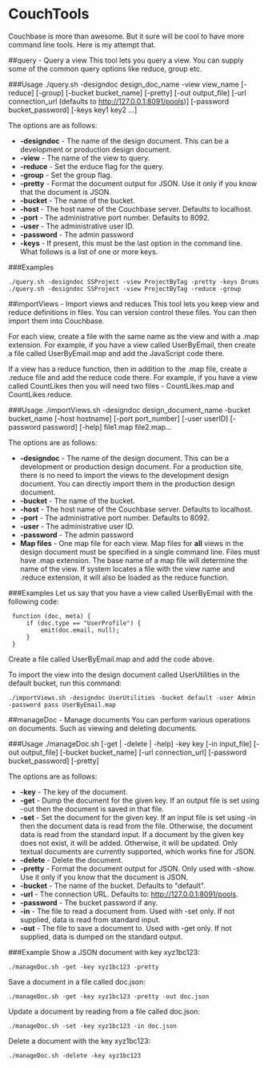 # CouchTools

Couchbase is more than awesome. But it sure will be cool to have more command line tools. Here is my attempt that.

##query - Query a view
This tool lets you query a view. You can supply some of the common query options like reduce, group etc.

###Usage
	./query.sh -designdoc design_doc_name -view view_name [-reduce] [-group] [-bucket bucket_name] [-pretty] [-out output_file] [-url connection_url (defaults to http://127.0.0.1:8091/pools)] [-password bucket_password] [-keys key1 key2 ...]

The options are as follows:

- **-designdoc** - The name of the design document. This can be a development or production design document. 
- **-view** - The name of the view to query.
- **-reduce** - Set the erduce flag for the query.
- **-group** - Set the group flag.
- **-pretty** - Format the document output for JSON. Use it only if you know that the document is JSON.
- **-bucket** - The name of the bucket. 
- **-host** - The host name of the Couchbase server. Defaults to localhost.
- **-port** - The administrative port number. Defaults to 8092.
- **-user** - The administrative user ID.
- **-password** - The admin password
- **-keys** - If present, this must be the last option in the command line. What follows is a list of one or more keys.

###Examples

	./query.sh -designdoc SSProject -view ProjectByTag -pretty -keys Drums
	./query.sh -designdoc SSProject -view ProjectByTag -reduce -group

##importViews - Import views and reduces
This tool lets you keep view and reduce definitions in files. You can version control these files. You can then import them into Couchbase.

For each view, create a file with the same name as the view and with a .map extension. For example, if you have a view called UserByEmail, then create a file called UserByEmail.map and add the JavaScript code there.

If a view has a reduce function, then in addition to the .map file, create a .reduce file and add the reduce code there. For example, if you have a view called CountLikes then you will need two files - CountLikes.map and CountLikes.reduce.

###Usage
	./importViews.sh -designdoc design_document_name -bucket bucket_name [-host hostname] [-port port_number] [-user userID] [-password password] [-help] file1.map file2.map...

The options are as follows:

- **-designdoc** - The name of the design document. This can be a development or production design document. For a production site, there is no need to import the views to the development design document. You can directly import them in the production design document.
- **-bucket** - The name of the bucket. 
- **-host** - The host name of the Couchbase server. Defaults to localhost.
- **-port** - The administrative port number. Defaults to 8092.
- **-user** - The administrative user ID.
- **-password** - The admin password
- **Map files** - One map file for each view. Map files for **all** views in the design document must be specified in a single command line. Files must have .map extension. The base name of a map file will determine the name of the view. If system locates a file with the view name and .reduce extension, it will also be loaded as the reduce function.

###Examples
Let us say that you have a view called UserByEmail with the following code:

	 function (doc, meta) {
		 if (doc.type == "UserProfile") {
			 emit(doc.email, null);
		 }
	 }

Create a file called UserByEmail.map and add the code above.

To import the view into the design document called UserUtilities in the default bucket, run this command:

	./importViews.sh -designdoc UserUtilities -bucket default -user Admin -password pass UserByEmail.map

##manageDoc - Manage documents
You can perform various operations on documents. Such as viewing and deleting documents.

###Usage
	./manageDoc.sh [-get | -delete | -help] -key key [-in input_file] [-out output_file] [-bucket bucket_name] [-url connection_url] [-password bucket_password] [-pretty]

The options are as follows:

- **-key** - The key of the document.
- **-get** - Dump the document for the given key. If an output file is set using -out then the document is saved in that file.
- **-set** - Set the document for the given key. If an input file is set using -in then the document data is read from the file. Otherwise, the document data
is read from the standard input. If a document by the given key does not exist, it will be added. Otherwise, it will be updated. Only textual documents are currently
supported, which works fine for JSON.
- **-delete** - Delete the document.
- **-pretty** - Format the document output for JSON. Only used with -show. Use it only if you know that the document is JSON.
- **-bucket** - The name of the bucket. Defaults to "default".
- **-url** - The connection URL. Defaults to: http://127.0.0.1:8091/pools.
- **-password** - The bucket password if any.
- **-in** - The file to read a document from. Used with -set only. If not supplied, data is read from standard input.
- **-out** - The file to save a document to. Used with -get only. If not supplied, data is dumped on the standard output.


###Example
Show a JSON document with key xyz1bc123:

	./manageDoc.sh -get -key xyz1bc123 -pretty
	
Save a document in a file called doc.json:

	./manageDoc.sh -get -key xyz1bc123 -pretty -out doc.json
	
Update a document by reading from a file called doc.json:

	./manageDoc.sh -set -key xyz1bc123 -in doc.json

Delete a document with the key xyz1bc123:

	./manageDoc.sh -delete -key xyz1bc123


